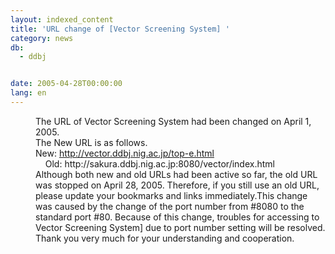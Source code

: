 ```yaml
---
layout: indexed_content
title: 'URL change of [Vector Screening System] '
category: news
db:
  - ddbj


date: 2005-04-28T00:00:00
lang: en
---
```


<dd>The URL of Vector Screening System had been changed on April 1, 2005.<br> The New URL is as follows.
<dd>New: <a href="http://vector.ddbj.nig.ac.jp/top-e.html">http://vector.ddbj.nig.ac.jp/top-e.html</a>
<dd>    Old: http://sakura.ddbj.nig.ac.jp:8080/vector/index.html
<dd>Although both new and old URLs had been active so far, the old URL was stopped on April 28, 2005. Therefore, if you still use an old URL, please update your bookmarks and links immediately.This change was caused by the change of the port number from #8080 to the standard port #80. Because of this change, troubles for accessing to Vector Screening System] due to port number setting will be resolved. Thank you very much for your understanding and cooperation.</dd>
</dd>
</dd>
</dd>
